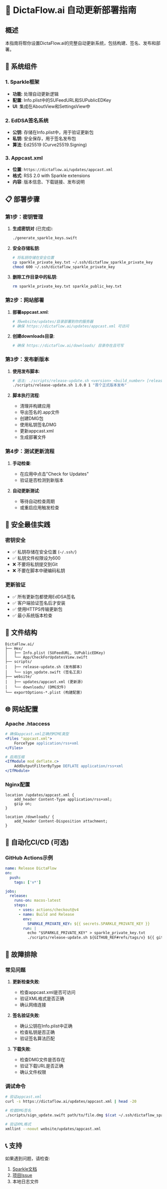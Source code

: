 # 🚀 DictaFlow.ai 自动更新部署指南

## 概述

本指南将帮你设置DictaFlow.ai的完整自动更新系统，包括构建、签名、发布和部署。

## 🔧 系统组件

### 1. **Sparkle框架**
- **功能**: 处理自动更新逻辑
- **配置**: Info.plist中的SUFeedURL和SUPublicEDKey
- **UI**: 集成在AboutView和SettingsView中

### 2. **EdDSA签名系统**
- **公钥**: 存储在Info.plist中，用于验证更新包
- **私钥**: 安全保存，用于签名发布包
- **算法**: Ed25519 (Curve25519.Signing)

### 3. **Appcast.xml**
- **位置**: `https://dictaflow.ai/updates/appcast.xml`
- **格式**: RSS 2.0 with Sparkle extensions
- **内容**: 版本信息、下载链接、发布说明

## 📋 部署步骤

### 第1步：密钥管理

1. **生成密钥对** (已完成):
   ```bash
   ./generate_sparkle_keys.swift
   ```

2. **安全存储私钥**:
   ```bash
   # 将私钥存储在安全位置
   cp sparkle_private_key.txt ~/.ssh/dictaflow_sparkle_private_key
   chmod 600 ~/.ssh/dictaflow_sparkle_private_key
   ```

3. **删除工作目录中的私钥**:
   ```bash
   rm sparkle_private_key.txt sparkle_public_key.txt
   ```

### 第2步：网站部署

1. **部署appcast.xml**:
   ```bash
   # 将website/updates/目录部署到你的服务器
   # 确保 https://dictaflow.ai/updates/appcast.xml 可访问
   ```

2. **创建downloads目录**:
   ```bash
   # 确保 https://dictaflow.ai/downloads/ 目录存在且可写
   ```

### 第3步：发布新版本

1. **使用发布脚本**:
   ```bash
   # 语法: ./scripts/release-update.sh <version> <build_number> [release_notes]
   ./scripts/release-update.sh 1.0.0 1 "首个正式版本发布"
   ```

2. **脚本执行流程**:
   - 清理并构建应用
   - 导出签名的.app文件
   - 创建DMG包
   - 使用私钥签名DMG
   - 更新appcast.xml
   - 生成部署文件

### 第4步：测试更新流程

1. **手动检查**:
   - 在应用中点击"Check for Updates"
   - 验证是否检测到新版本

2. **自动更新测试**:
   - 等待自动检查周期
   - 或重启应用触发检查

## 🔐 安全最佳实践

### 密钥安全
- ✅ 私钥存储在安全位置 (`~/.ssh/`)
- ✅ 私钥文件权限设为600
- ❌ 不要将私钥提交到Git
- ❌ 不要在脚本中硬编码私钥

### 更新验证
- ✅ 所有更新包都使用EdDSA签名
- ✅ 客户端验证签名后才安装
- ✅ 使用HTTPS传输更新包
- ✅ 最小系统版本检查

## 📁 文件结构

```
DictaFlow.ai/
├── Hex/
│   ├── Info.plist (SUFeedURL, SUPublicEDKey)
│   └── App/CheckForUpdatesView.swift
├── scripts/
│   ├── release-update.sh (发布脚本)
│   └── sign_update.swift (签名工具)
├── website/
│   ├── updates/appcast.xml (更新源)
│   └── downloads/ (DMG文件)
└── exportOptions-*.plist (构建配置)
```

## 🌐 网站配置

### Apache .htaccess
```apache
# 确保appcast.xml正确的MIME类型
<Files "appcast.xml">
    ForceType application/rss+xml
</Files>

# 启用压缩
<IfModule mod_deflate.c>
    AddOutputFilterByType DEFLATE application/rss+xml
</IfModule>
```

### Nginx配置
```nginx
location /updates/appcast.xml {
    add_header Content-Type application/rss+xml;
    gzip on;
}

location /downloads/ {
    add_header Content-Disposition attachment;
}
```

## 🔄 自动化CI/CD (可选)

### GitHub Actions示例
```yaml
name: Release DictaFlow
on:
  push:
    tags: ['v*']

jobs:
  release:
    runs-on: macos-latest
    steps:
      - uses: actions/checkout@v4
      - name: Build and Release
        env:
          SPARKLE_PRIVATE_KEY: ${{ secrets.SPARKLE_PRIVATE_KEY }}
        run: |
          echo "$SPARKLE_PRIVATE_KEY" > sparkle_private_key.txt
          ./scripts/release-update.sh ${GITHUB_REF#refs/tags/v} ${{ github.run_number }}
```

## 🐛 故障排除

### 常见问题

1. **更新检查失败**:
   - 检查appcast.xml是否可访问
   - 验证XML格式是否正确
   - 确认网络连接

2. **签名验证失败**:
   - 确认公钥在Info.plist中正确
   - 检查私钥是否正确
   - 验证签名算法匹配

3. **下载失败**:
   - 检查DMG文件是否存在
   - 验证下载URL是否正确
   - 确认文件权限

### 调试命令

```bash
# 验证appcast.xml
curl -s https://dictaflow.ai/updates/appcast.xml | head -20

# 检查DMG签名
./scripts/sign_update.swift path/to/file.dmg $(cat ~/.ssh/dictaflow_sparkle_private_key)

# 验证XML格式
xmllint --noout website/updates/appcast.xml
```

## 📞 支持

如果遇到问题，请检查:
1. [Sparkle文档](https://sparkle-project.org/documentation/)
2. [项目Issue](https://github.com/untsop/Hex/issues)
3. 本地日志文件
